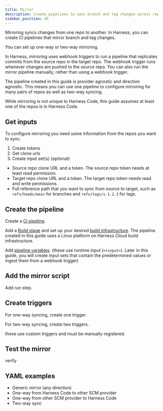 ```yaml
---
title: Mirror
description: Create pipelines to sync branch and tag changes across repos.
sidebar_position: 45
---
```


Mirroring syncs changes from one repo to another. In Harness, you can create CI pipelines that mirror branch and tag changes.

You can set up one-way or two-way mirroring.

In Harness, mirroring uses webhook triggers to run a pipeline that replicates commits from the source repo in the target repo. The webhook trigger runs whenever changes are pushed to the source repo. You can also run the mirror pipeline manually, rather than using a webhook trigger.

The pipeline created in this guide is provider agnostic and direction agnostic. This means you can use one pipeline to configure mirroring for many pairs of repos as well as two-way syncing.

While mirroring is not unique to Harness Code, this guide assumes at least one of the repos is in Harness Code.

## Get inputs

To configure mirroring you need some information from the repos you want to sync.

1. Create tokens
1. Get clone urls
1. Create input set(s) (optional)

* Source repo clone URL and a token. The source repo token needs at least read permission.
* Target repo clone URL and a token. The target repo token needs read and write permissions.
* Full reference path that you want to sync from source to target, such as `refs/heads/main` for branches and `refs/tags/v.1.2.3` for tags.

## Create the pipeline

Create a [CI pipeline]().

Add a [Build stage]() and set up your desired [build infrastructure](). The pipeline created in this guide uses a Linux platform on Harness Cloud build infrastructure.

Add [pipeline variables]().
(these use runtime input (`<+input>`). Later in this guide, you will create input sets that contain the predetermined values or ingest them from a webhook trigger)

## Add the mirror script

Add run step.

## Create triggers

For one-way syncing, create one trigger.

For two-way syncing, create two triggers.

these use custom triggers and must be manually registered.

## Test the mirror

verify

## YAML examples

* Generic mirror (any direction)
* One-way from Harness Code to other SCM provider
* One-way from other SCM provider to Harness Code
* Two-way sync